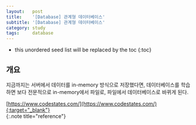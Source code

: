 ```yaml
---
layout:   post
title:    '[Database] 관계형 데이터베이스'
subtitle: '[Database] 관계형 데이터베이스'
category: study
tags:     database
---
```


* this unordered seed list will be replaced by the toc
{:toc}

## 개요

지금까지는 서버에서 데이터를 in-memory 방식으로 저장했다면, 데이터베이스를 학습하면 보다 전문적으로 in-memory에서 파일로, 파일에서 데이터베이스로 바뀌게 된다. 

<!--more-->
















[https://www.codestates.com/](https://www.codestates.com/){:target="_blank"}<br/>
{:.note title="reference"}
